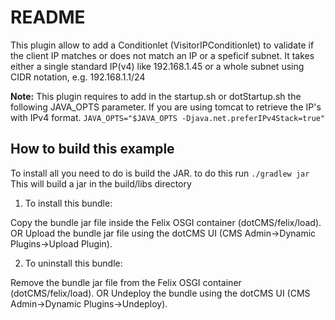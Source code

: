 # README

This plugin allow to add a Conditionlet (VisitorIPConditionlet) to validate if the client IP matches or does not match an IP or a speficif subnet.  It takes either a single standard IP(v4) like 192.168.1.45 or a whole subnet using CIDR notation, e.g. 192.168.1.1/24

**Note:** This plugin requires to add in the startup.sh or dotStartup.sh the following JAVA_OPTS parameter.
If you are using tomcat to retrieve the IP's with IPv4 format. `JAVA_OPTS="$JAVA_OPTS -Djava.net.preferIPv4Stack=true"`

## How to build this example

To install all you need to do is build the JAR. to do this run
```./gradlew jar```
This will build a jar in the build/libs directory

1. To install this bundle:

Copy the bundle jar file inside the Felix OSGI container (dotCMS/felix/load).
        OR
Upload the bundle jar file using the dotCMS UI (CMS Admin->Dynamic Plugins->Upload Plugin).

2. To uninstall this bundle:

Remove the bundle jar file from the Felix OSGI container (dotCMS/felix/load).
        OR
Undeploy the bundle using the dotCMS UI (CMS Admin->Dynamic Plugins->Undeploy).






